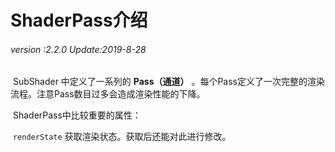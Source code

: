 # ShaderPass介绍

######  *version :2.2.0   Update:2019-8-28*

​		SubShader 中定义了一系列的 **Pass（通道）** 。每个Pass定义了一次完整的渲染流程。注意Pass数目过多会造成渲染性能的下降。

​		ShaderPass中比较重要的属性：

​		`renderState` 获取渲染状态。获取后还能对此进行修改。
